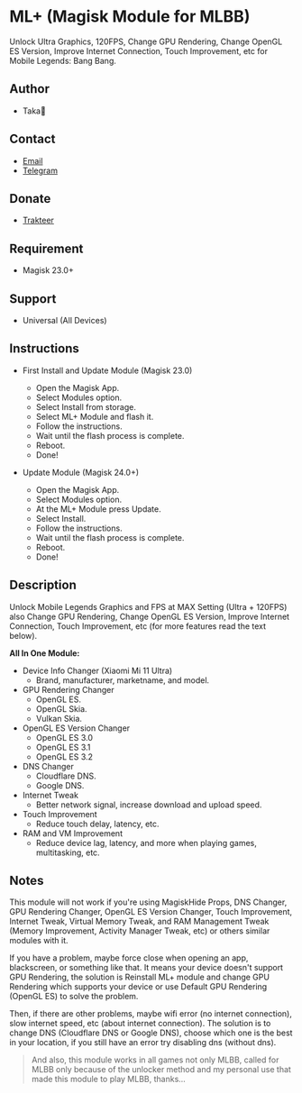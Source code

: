 # ML+ (Magisk Module for MLBB)
Unlock Ultra Graphics, 120FPS, Change GPU Rendering, Change OpenGL ES Version, Improve Internet Connection, Touch Improvement, etc for Mobile Legends: Bang Bang.

## Author
* Taka🌿

## Contact
* [Email](mailto:takeru.kageyuki@gmail.com)
* [Telegram](https://t.me/takeru_kageyuki)

## Donate
* [Trakteer](https://trakteer.id/takeru-kageyuki/tip)

## Requirement
* Magisk 23.0+

## Support
* Universal (All Devices)

## Instructions
* First Install and Update Module (Magisk 23.0)
   * Open the Magisk App.
   * Select Modules option.
   * Select Install from storage.
   * Select ML+ Module and flash it.
   * Follow the instructions.
   * Wait until the flash process is complete.
   * Reboot.
   * Done!

* Update Module (Magisk 24.0+)
   * Open the Magisk App.
   * Select Modules option.
   * At the ML+ Module press Update.
   * Select Install.
   * Follow the instructions.
   * Wait until the flash process is complete.
   * Reboot.
   * Done!

## Description
Unlock Mobile Legends Graphics and FPS at MAX Setting (Ultra + 120FPS) also Change GPU Rendering, Change OpenGL ES Version, Improve Internet Connection, Touch Improvement, etc (for more features read the text below).

**All In One Module:**
* Device Info Changer (Xiaomi Mi 11 Ultra)
   * Brand, manufacturer, marketname, and model.
* GPU Rendering Changer
   * OpenGL ES.
   * OpenGL Skia.
   * Vulkan Skia.
* OpenGL ES Version Changer
   * OpenGL ES 3.0
   * OpenGL ES 3.1
   * OpenGL ES 3.2
* DNS Changer
   * Cloudflare DNS.
   * Google DNS.
* Internet Tweak
   * Better network signal, increase download and upload speed.
* Touch Improvement
   * Reduce touch delay, latency, etc.
* RAM and VM Improvement
   * Reduce device lag, latency, and more when playing games, multitasking, etc.

## Notes
This module will not work if you're using MagiskHide Props, DNS Changer, GPU Rendering Changer, OpenGL ES Version Changer, Touch Improvement, Internet Tweak, Virtual Memory Tweak, and RAM Management Tweak (Memory Improvement, Activity Manager Tweak, etc) or others similar modules with it.

If you have a problem, maybe force close when opening an app, blackscreen, or something like that. It means your device doesn't support GPU Rendering, the solution is Reinstall ML+ module and change GPU Rendering which supports your device or use Default GPU Rendering (OpenGL ES) to solve the problem.

Then, if there are other problems, maybe wifi error (no internet connection), slow internet speed, etc (about internet connection). The solution is to change DNS (Cloudflare DNS or Google DNS), choose which one is the best in your location, if you still have an error try disabling dns (without dns).

> And also, this module works in all games not only MLBB, called for MLBB only because of the unlocker method and my personal use that made this module to play MLBB, thanks...
